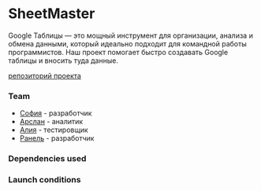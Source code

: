 # SheetMaster
 Google Таблицы — это мощный инструмент для организации, анализа и обмена данными, который идеально подходит для командной работы программистов. Наш проект помогает быстро создавать Google таблицы и вносить туда данные.

[репозиторий проекта](https://github.com/denisamirov/SheetMaster)

### Team
- [София](https://github.com/Sofia-Fadeeva) - разработчик
- [Арслан](https://github.com/ARSLAN20128) - аналитик
- [Алия](https://github.com/pypsik007) - тестировщик
- [Ранель](https://github.com/ranel211) - разработчик

### Dependencies used

### Launch conditions